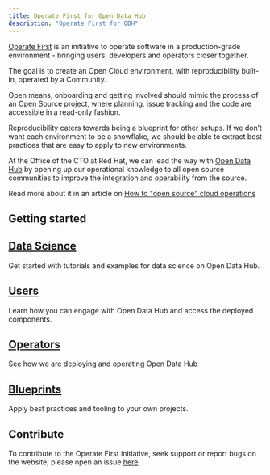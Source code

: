 ```yaml
---
title: Operate First for Open Data Hub
description: "Operate First for ODH"
---
```

 
[Operate First](https://openinfralabs.org/operate-first-manifesto/) is an initiative to operate software in a production-grade environment - bringing users, developers and operators closer together.

The goal is to create an Open Cloud environment, with reproducibility built-in, operated by a Community.

Open means, onboarding and getting involved should mimic the process of an Open Source project, where planning, issue tracking and the code are accessible in a read-only fashion.

Reproducibility caters towards being a blueprint for other setups. If we don’t want each environment to be a snowflake, we should be able to extract best practices that are easy to apply to new environments.
 
At the Office of the CTO at Red Hat, we can lead the way with [Open Data Hub](https://opendatahub.io/) by opening up our operational knowledge to all open source communities to improve the integration and operability from the source.

Read more about it in an article on [How to "open source" cloud operations](/how-to-open-source-cloud-operations.md)
 
 
## Getting started
 
## [Data Science](/data-science/)
 
Get started with tutorials and examples for data science on Open Data Hub.
 
## [Users](/users/)
 
Learn how you can engage with Open Data Hub and access the deployed components.
 
## [Operators](/operators/)
 
See how we are deploying and operating Open Data Hub
 
## [Blueprints](/blueprints/)
 
Apply best practices and tooling to your own projects.
 
## Contribute
 
To contribute to the Operate First initiative, seek support or report bugs on the website, please open an issue [here](https://github.com/operate-first/operate-first.github.io/issues).